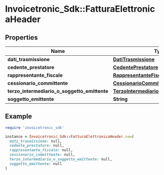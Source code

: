# Invoicetronic_Sdk::FatturaElettronicaHeader

## Properties

| Name | Type | Description | Notes |
| ---- | ---- | ----------- | ----- |
| **dati_trasmissione** | [**DatiTrasmissione**](DatiTrasmissione.md) |  | [optional] |
| **cedente_prestatore** | [**CedentePrestatore**](CedentePrestatore.md) |  | [optional] |
| **rappresentante_fiscale** | [**RappresentanteFiscale**](RappresentanteFiscale.md) |  | [optional] |
| **cessionario_committente** | [**CessionarioCommittente**](CessionarioCommittente.md) |  | [optional] |
| **terzo_intermediario_o_soggetto_emittente** | [**TerzoIntermediarioOSoggettoEmittente**](TerzoIntermediarioOSoggettoEmittente.md) |  | [optional] |
| **soggetto_emittente** | **String** |  | [optional] |

## Example

```ruby
require 'invoicetronic_sdk'

instance = Invoicetronic_Sdk::FatturaElettronicaHeader.new(
  dati_trasmissione: null,
  cedente_prestatore: null,
  rappresentante_fiscale: null,
  cessionario_committente: null,
  terzo_intermediario_o_soggetto_emittente: null,
  soggetto_emittente: null
)
```

